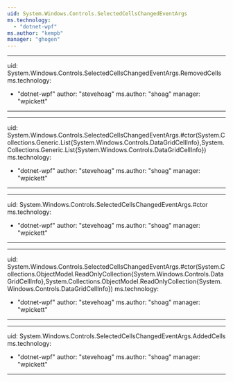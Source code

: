 ```yaml
---
uid: System.Windows.Controls.SelectedCellsChangedEventArgs
ms.technology: 
  - "dotnet-wpf"
ms.author: "kempb"
manager: "ghogen"
---
```


---
uid: System.Windows.Controls.SelectedCellsChangedEventArgs.RemovedCells
ms.technology: 
  - "dotnet-wpf"
author: "stevehoag"
ms.author: "shoag"
manager: "wpickett"
---

---
uid: System.Windows.Controls.SelectedCellsChangedEventArgs.#ctor(System.Collections.Generic.List{System.Windows.Controls.DataGridCellInfo},System.Collections.Generic.List{System.Windows.Controls.DataGridCellInfo})
ms.technology: 
  - "dotnet-wpf"
author: "stevehoag"
ms.author: "shoag"
manager: "wpickett"
---

---
uid: System.Windows.Controls.SelectedCellsChangedEventArgs.#ctor
ms.technology: 
  - "dotnet-wpf"
author: "stevehoag"
ms.author: "shoag"
manager: "wpickett"
---

---
uid: System.Windows.Controls.SelectedCellsChangedEventArgs.#ctor(System.Collections.ObjectModel.ReadOnlyCollection{System.Windows.Controls.DataGridCellInfo},System.Collections.ObjectModel.ReadOnlyCollection{System.Windows.Controls.DataGridCellInfo})
ms.technology: 
  - "dotnet-wpf"
author: "stevehoag"
ms.author: "shoag"
manager: "wpickett"
---

---
uid: System.Windows.Controls.SelectedCellsChangedEventArgs.AddedCells
ms.technology: 
  - "dotnet-wpf"
author: "stevehoag"
ms.author: "shoag"
manager: "wpickett"
---
